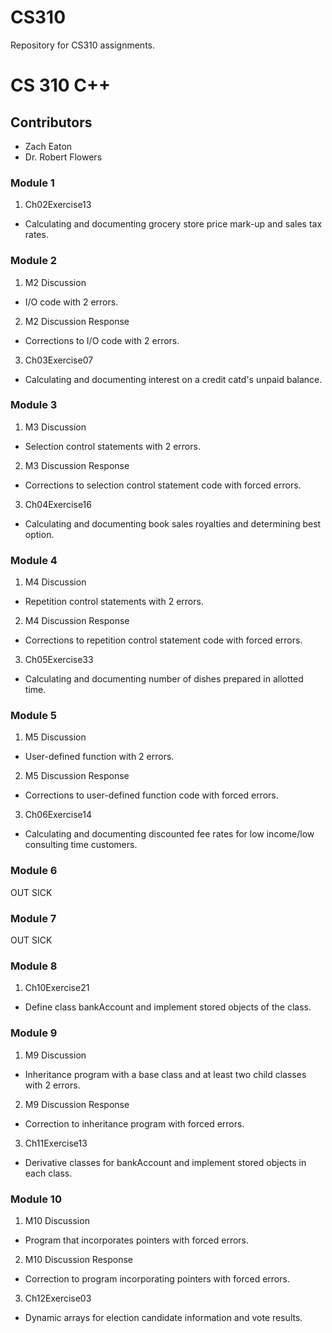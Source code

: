 # CS310
Repository for CS310 assignments.
# CS 310 C++
## Contributors
* Zach Eaton
* Dr. Robert Flowers

### Module 1
1. Ch02Exercise13
  * Calculating and documenting grocery store price mark-up and sales tax rates.

### Module 2
1. M2 Discussion
  * I/O code with 2 errors.
2. M2 Discussion Response
  * Corrections to I/O code with 2 errors.
3. Ch03Exercise07
  * Calculating and documenting interest on a credit catd's unpaid balance.

### Module 3
1. M3 Discussion
  * Selection control statements with 2 errors.
2. M3 Discussion Response
  * Corrections to selection control statement code with forced errors.
3. Ch04Exercise16
  * Calculating and documenting book sales royalties and determining best option.

### Module 4
1. M4 Discussion
  * Repetition control statements with 2 errors.
2. M4 Discussion Response
  * Corrections to repetition control statement code with forced errors.
3. Ch05Exercise33
  * Calculating and documenting number of dishes prepared in allotted time.

### Module 5
1. M5 Discussion
  * User-defined function with 2 errors.
2. M5 Discussion Response
  * Corrections to user-defined function code with forced errors.
3. Ch06Exercise14
  * Calculating and documenting discounted fee rates for low income/low consulting time customers.

### Module 6
OUT SICK

### Module 7
OUT SICK

### Module 8
1. Ch10Exercise21
  * Define class bankAccount and implement stored objects of the class.

### Module 9
1. M9 Discussion
  * Inheritance program with a base class and at least two child classes with 2 errors.
2. M9 Discussion Response
  * Correction to inheritance program with forced errors.
3. Ch11Exercise13
  * Derivative classes for bankAccount and implement stored objects in each class.

### Module 10
1. M10 Discussion
  * Program that incorporates pointers with forced errors.
2. M10 Discussion Response
  * Correction to program incorporating pointers with forced errors.
3. Ch12Exercise03
  * Dynamic arrays for election candidate information and vote results.
